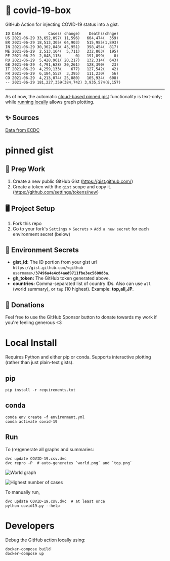 # 🏥 covid-19-box

GitHub Action for injecting COVID-19 status into a gist.

```
ID Date            Cases( change)    Deaths(chnge)
US 2021-06-29 33,652,097( 11,596)   604,474(  359)
BR 2021-06-29 18,513,305( 64,903)   515,985(1,893)
IN 2021-06-29 30,362,848( 45,951)   398,454(  817)
ME 2021-06-29  2,513,164(  5,711)   232,803(  195)
PE 2021-06-29  2,048,115(      0)   191,899(    0)
RU 2021-06-29  5,428,961( 20,217)   132,314(  643)
GB 2021-06-29  4,791,628( 20,261)   128,390(   23)
IT 2021-06-29  4,259,133(    677)   127,542(   42)
FR 2021-06-29  6,184,552(  3,395)   111,230(   56)
CO 2021-06-29  4,213,074( 25,880)   105,934(  608)
-- 2021-06-29 181,227,359(384,742) 3,935,574(8,157)
```

---

As of now, the automatic [cloud-based pinned gist](#pinned-gist) functionality is text-only;
while [running locally](#local-install) allows graph plotting.

## ✨ Sources

[Data from ECDC](https://www.ecdc.europa.eu/en/publications-data/download-todays-data-geographic-distribution-covid-19-cases-worldwide)

# pinned gist

## 🎒 Prep Work
1. Create a new public GitHub Gist (https://gist.github.com/)
1. Create a token with the `gist` scope and copy it. (https://github.com/settings/tokens/new)

## 🖥 Project Setup
1. Fork this repo
1. Go to your fork's `Settings` > `Secrets` > `Add a new secret` for each environment secret (below)

## 🤫 Environment Secrets
- **gist_id:** The ID portion from your gist url `https://gist.github.com/<github username>/`**`37496a4e4c84aed9711fbe3ec560888a`**.
- **gh_token:** The GitHub token generated above.
- **countries:** Comma-separated list of country IDs. Also can use `all` (world summary), or `top` (10 highest). Example: **top,all,JP**.

## 💸 Donations

Feel free to use the GitHub Sponsor button to donate towards my work if you're feeling generous <3

# Local Install

Requires Python and either pip or conda. Supports interactive plotting (rather than just plain-text gists).

## pip

```
pip install -r requirements.txt
```

## conda

```
conda env create -f environment.yml
conda activate covid-19
```

## Run

To (re)generate all graphs and summaries:

```
dvc update COVID-19.csv.dvc
dvc repro -P  # auto-generates `world.png` and `top.png`
```

![World graph](world.png)

![Highest number of cases](top.png)

To manually run,

```
dvc update COVID-19.csv.dvc  # at least once
python covid19.py --help
```

# Developers

Debug the GitHub action locally using:

```
docker-compose build
docker-compose up
```
